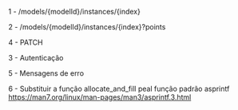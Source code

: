 1 - /models/{modelId}/instances/{index}

2 - /models/{modelId}/instances/{index}?points
 
4 - PATCH

3 - Autenticação

5 - Mensagens de erro

6 - Substituir a função allocate_and_fill peal função padrão asprintf https://man7.org/linux/man-pages/man3/asprintf.3.html